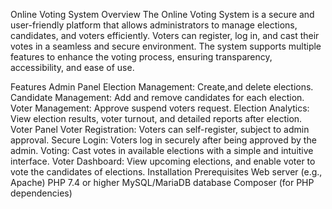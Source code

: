 Online Voting System
Overview
The Online Voting System is a secure and user-friendly platform that allows administrators to manage elections, candidates, and voters efficiently. Voters can register, log in, and cast their votes in a seamless and secure environment. The system supports multiple features to enhance the voting process, ensuring transparency, accessibility, and ease of use.

Features
Admin Panel
Election Management: Create,and delete elections.
Candidate Management: Add and remove candidates for each election.
Voter Management: Approve suspend voters request.
Election Analytics: View election results, voter turnout, and detailed reports after election.
Voter Panel
Voter Registration: Voters can self-register, subject to admin approval.
Secure Login: Voters log in securely after being approved by the admin.
Voting: Cast votes in available elections with a simple and intuitive interface.
Voter Dashboard: View upcoming elections, and enable voter to vote the candidates of elections.
Installation
Prerequisites
Web server (e.g., Apache)
PHP 7.4 or higher
MySQL/MariaDB database
Composer (for PHP dependencies)
